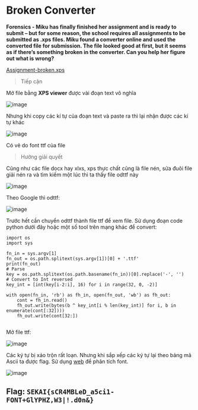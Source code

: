 # Broken Converter
**Forensics - Miku has finally finished her assignment and is ready to submit – but for some reason, the school requires all assignments to be submitted as .xps files. Miku found a converter online and used the converted file for submission. The file looked good at first, but it seems as if there’s something broken in the converter. Can you help her figure out what is wrong?**

[Assignment-broken.xps](https://github.com/plue0709/Write-Up/blob/main/sekaiCTF/Forensics/Broken%20Converter/Assignment-broken.xps)

> Tiếp cận

Mở file bằng **XPS viewer** được vài đoạn text vô nghĩa

![image](https://user-images.githubusercontent.com/80806913/193757390-371ffce2-3701-4f98-bffa-619886b5ccae.png)

Nhưng khi copy các kí tự của đoạn text và paste ra thì lại nhận được các kí tự khác

![image](https://user-images.githubusercontent.com/80806913/193757622-a964267f-2dce-46cf-a78b-319ceb55d459.png)

Có vẻ do font ttf của file

> Hướng giải quyết

Cũng như các file docx hay xlxs, xps thực chất cũng là file nén, sửa đuôi file giải nén ra và tìm kiếm một lúc thì ta thấy file odttf này

![image](https://user-images.githubusercontent.com/80806913/193757912-47831591-6456-4a6c-9f82-9ad0c72be2e2.png)

Theo Google thì odttf:

![image](https://user-images.githubusercontent.com/80806913/193758044-fa0d2508-0bdb-45c5-9212-3b73c7e77cf4.png)

Trước hết cần chuyển odttf thành file ttf để xem file. Sử dụng đoạn code python dưới đây hoặc một số tool trên mạng khác để convert:

```
import os
import sys

fn_in = sys.argv[1]
fn_out = os.path.splitext(sys.argv[1])[0] + '.ttf'
print(fn_out)
# Parse
key = os.path.splitext(os.path.basename(fn_in))[0].replace('-', '')
# Convert to Int reversed
key_int = [int(key[i-2:i], 16) for i in range(32, 0, -2)]

with open(fn_in, 'rb') as fh_in, open(fn_out, 'wb') as fh_out:
	cont = fh_in.read()
	fh_out.write(bytes(b ^ key_int[i % len(key_int)] for i, b in enumerate(cont[:32])))
	fh_out.write(cont[32:])
	
```

Mở file ttf: 

![image](https://user-images.githubusercontent.com/80806913/193758714-8b989b6b-f115-45db-aa5d-2ed15d052eb8.png)

Các ký tự bị xáo trộn rất loạn. Nhưng khi sắp xếp các ký tự lại theo bảng mã Ascii ta được flag. Sử dụng [web](https://fontdrop.info/) để phân tích font.

![image](https://user-images.githubusercontent.com/80806913/193759228-4a496124-f7b7-4b9a-939a-09f8436f4679.png)


## Flag: `SEKAI{sCR4MBLeD_a5ci1-FONT+GlYPHZ,W3|!.d0n&}`
